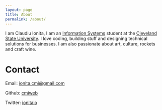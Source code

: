 ```yaml
---
layout: page
title: About
permalink: /about/
---
```


I am Claudiu Ionita, I am an [Information Systems](#) student at the [Cleveland State University](https://www.csuohio.edu/).
I love coding, building stuff and designing technical solutions for businesses.
I am also passionate about art, culture, rockets and craft wine.

# Contact
Email: [ionita.cmi@gmail.com](mailto:ionita.cmi@gmail.com)

Github: [cmiweb](https://github.com/cmiweb)

Twitter: [ionitaio](https://twitter.com/ionitaio)

